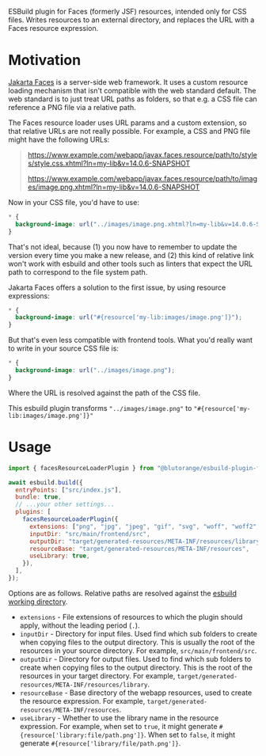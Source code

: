 ESBuild plugin for Faces (formerly JSF) resources, intended only for CSS files.
Writes resources to an external directory, and replaces the URL with a Faces
resource expression.

# Motivation

[Jakarta Faces](https://en.wikipedia.org/wiki/Jakarta_Faces) is a server-side
web framework. It uses a custom resource loading mechanism that isn't compatible
with the web standard default. The web standard is to just treat URL paths as
folders, so that e.g. a CSS file can reference a PNG file via a relative path.

The Faces resource loader uses URL params and a custom extension, so that relative
URLs are not really possible. For example, a CSS and PNG file might have the
following URLs:

> https://www.example.com/webapp/javax.faces.resource/path/to/styles/style.css.xhtml?ln=my-lib&v=14.0.6-SNAPSHOT
>
> https://www.example.com/webapp/javax.faces.resource/path/to/images/image.png.xhtml?ln=my-lib&v=14.0.6-SNAPSHOT

Now in your CSS file, you'd have to use:

```css
* {
  background-image: url("../images/image.png.xhtml?ln=my-lib&v=14.0.6-SNAPSHOT");
}
```

That's not ideal, because (1) you now have to remember to update the version 
every time you make a new release, and (2) this kind of relative link won't work
with esbuild and other tools such as linters that expect the URL path to
correspond to the file system path.

Jakarta Faces offers a solution to the first issue, by using resource expressions:

```css
* {
  background-image: url("#{resource['my-lib:images/image.png']}");
}
```

But that's even less compatible with frontend tools. What you'd really want to
write in your source CSS file is:

```css
* {
  background-image: url("../images/image.png");
}
```

Where the URL is resolved against the path of the CSS file.

This esbuild plugin transforms `"../images/image.png"` to `"#{resource['my-lib:images/image.png']}"`

# Usage

```js
import { facesResourceLoaderPlugin } from "@blutorange/esbuild-plugin-faces-resource-loader";

await esbuild.build({
  entryPoints: ["src/index.js"],
  bundle: true,
  // ...your other settings...
  plugins: [
    facesResourceLoaderPlugin({
      extensions: ["png", "jpg", "jpeg", "gif", "svg", "woff", "woff2", "ttf", "eot"],
      inputDir: "src/main/frontend/src",
      outputDir: "target/generated-resources/META-INF/resources/library",
      resourceBase: "target/generated-resources/META-INF/resources",
      useLibrary: true,
    }),
  ],
});
```

Options are as follows. Relative paths are resolved against the
[esbuild working directory](https://esbuild.github.io/api/#working-directory).

* `extensions` - File extensions of resources to which the plugin should apply,
without the leading period (`.`).
* `inputDir` - Directory for input files. Used find which sub folders to create
when copying files to the output directory. This is usually the root of the
resources in your source directory. For example, `src/main/frontend/src`.
* `outputDir` - Directory for output files. Used to find which sub folders to
create when copying files to the output directory. This is the root of the
resources  in your target directory. For example,
`target/generated-resources/META-INF/resources/library`.
* `resourceBase` - Base directory of the webapp resources, used to create the
resource expression. For example,
`target/generated-resources/META-INF/resources`.
* `useLibrary` - Whether to use the library name in the resource expression. For
example, when set to `true`, it might generate
`#{resource['library:file/path.png']}`. When set to `false`, it might generate
`#{resource['library/file/path.png']}`.